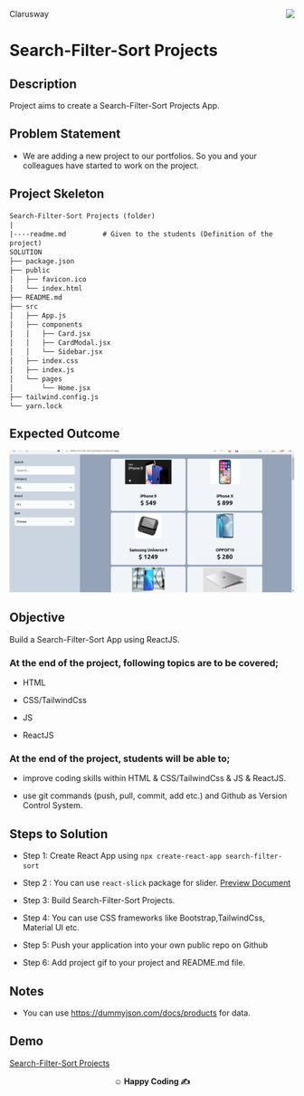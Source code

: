 <p>Clarusway<img align="right"
  src="https://secure.meetupstatic.com/photos/event/3/1/b/9/600_488352729.jpeg"  width="15px"></p>

# Search-Filter-Sort Projects

## Description

Project aims to create a Search-Filter-Sort Projects App.

## Problem Statement

- We are adding a new project to our portfolios. So you and your colleagues have started to work on the project.

## Project Skeleton

```
Search-Filter-Sort Projects (folder)
|
|----readme.md         # Given to the students (Definition of the project)
SOLUTION
├── package.json
├── public
│   ├── favicon.ico
│   └── index.html
├── README.md
├── src
│   ├── App.js
│   ├── components
│   │   ├── Card.jsx
│   │   ├── CardModal.jsx
│   │   └── Sidebar.jsx
│   ├── index.css
│   ├── index.js
│   └── pages
│       └── Home.jsx
├── tailwind.config.js
└── yarn.lock

```

## Expected Outcome

![Search-Filter-Sort](search-filter-sort.gif)

## Objective

Build a Search-Filter-Sort App using ReactJS.

### At the end of the project, following topics are to be covered;

- HTML

- CSS/TailwindCss

- JS

- ReactJS

### At the end of the project, students will be able to;

- improve coding skills within HTML & CSS/TailwindCss & JS & ReactJS.

- use git commands (push, pull, commit, add etc.) and Github as Version Control System.

## Steps to Solution

- Step 1: Create React App using `npx create-react-app search-filter-sort`

- Step 2 : You can use `react-slick` package for slider. [Preview Document](https://react-slick.neostack.com/)

- Step 3: Build Search-Filter-Sort Projects.

- Step 4: You can use CSS frameworks like Bootstrap,TailwindCss, Material UI etc.

- Step 5: Push your application into your own public repo on Github

- Step 6: Add project gif to your project and README.md file.

## Notes

- You can use https://dummyjson.com/docs/products for data.

## Demo
  <a href="https://search-filter-sort-products.vercel.app/" target="_blank">Search-Filter-Sort Projects</a>


**<p align="center">&#9786; Happy Coding &#9997;</p>**

